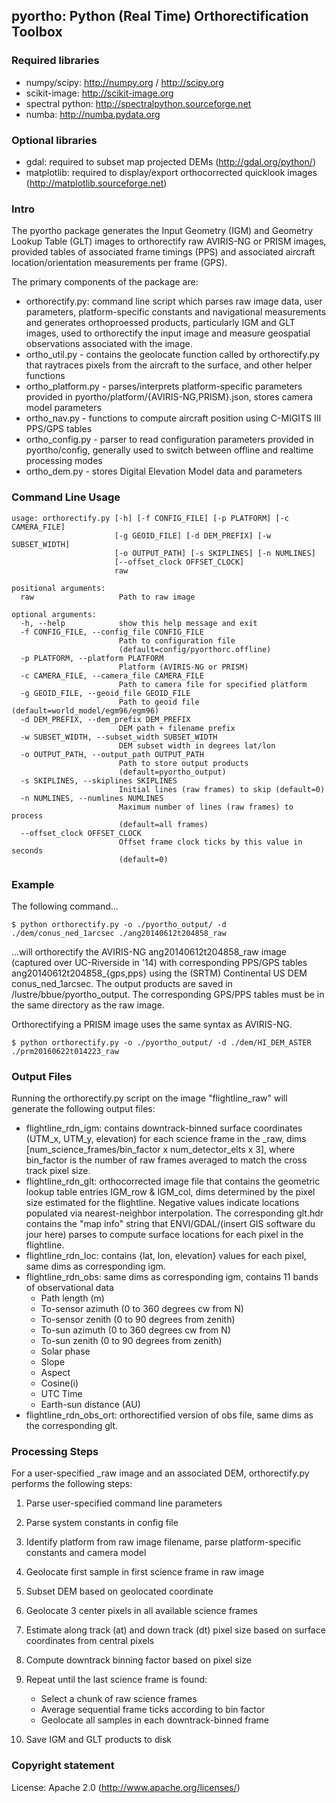 ## pyortho: Python (Real Time) Orthorectification Toolbox

### Required libraries

* numpy/scipy: http://numpy.org / http://scipy.org
* scikit-image: http://scikit-image.org
* spectral python: http://spectralpython.sourceforge.net
* numba: http://numba.pydata.org

### Optional libraries

* gdal: required to subset map projected DEMs (http://gdal.org/python/)
* matplotlib: required to display/export orthocorrected quicklook images (http://matplotlib.sourceforge.net)

### Intro

The pyortho package generates the Input Geometry (IGM) and Geometry Lookup Table (GLT) images to orthorectify raw AVIRIS-NG or PRISM images, provided tables of associated frame timings (PPS) and associated aircraft location/orientation measurements per frame (GPS).

The primary components of the package are:

* orthorectify.py: command line script which parses raw image data, user parameters, platform-specific constants and navigational measurements and generates orthoproessed products, particularly IGM and GLT images, used to orthorectify the input image and measure geospatial observations associated with the image.
* ortho\_util.py - contains the geolocate function called by orthorectify.py that raytraces pixels from the aircraft to the surface, and other helper functions
* ortho\_platform.py - parses/interprets platform-specific parameters provided in pyortho/platform/{AVIRIS-NG,PRISM}.json, stores camera model parameters 
* ortho\_nav.py - functions to compute aircraft position using C-MIGITS III PPS/GPS tables 
* ortho\_config.py - parser to read configuration parameters provided in pyortho/config, generally used to switch between offline and realtime processing modes
* ortho\_dem.py - stores Digital Elevation Model data and parameters

### Command Line Usage
```
usage: orthorectify.py [-h] [-f CONFIG_FILE] [-p PLATFORM] [-c CAMERA_FILE]
                       [-g GEOID_FILE] [-d DEM_PREFIX] [-w SUBSET_WIDTH]
                       [-o OUTPUT_PATH] [-s SKIPLINES] [-n NUMLINES]
                       [--offset_clock OFFSET_CLOCK]
                       raw

positional arguments:
  raw                   Path to raw image

optional arguments:
  -h, --help            show this help message and exit
  -f CONFIG_FILE, --config_file CONFIG_FILE
                        Path to configuration file
                        (default=config/pyorthorc.offline)
  -p PLATFORM, --platform PLATFORM
                        Platform (AVIRIS-NG or PRISM)
  -c CAMERA_FILE, --camera_file CAMERA_FILE
                        Path to camera file for specified platform
  -g GEOID_FILE, --geoid_file GEOID_FILE
                        Path to geoid file (default=world_model/egm96/egm96)
  -d DEM_PREFIX, --dem_prefix DEM_PREFIX
                        DEM path + filename prefix
  -w SUBSET_WIDTH, --subset_width SUBSET_WIDTH
                        DEM subset width in degrees lat/lon
  -o OUTPUT_PATH, --output_path OUTPUT_PATH
                        Path to store output products
                        (default=pyortho_output)
  -s SKIPLINES, --skiplines SKIPLINES
                        Initial lines (raw frames) to skip (default=0)
  -n NUMLINES, --numlines NUMLINES
                        Maximum number of lines (raw frames) to process
                        (default=all frames)
  --offset_clock OFFSET_CLOCK
                        Offset frame clock ticks by this value in seconds
                        (default=0)
```                  

### Example 

The following command...

```
$ python orthorectify.py -o ./pyortho_output/ -d ./dem/conus_ned_1arcsec ./ang20140612t204858_raw
```
...will orthorectify the AVIRIS-NG ang20140612t204858\_raw image (captured over UC-Riverside in '14) with corresponding PPS/GPS tables ang20140612t204858\_{gps,pps} using the (SRTM) Continental US DEM conus\_ned\_1arcsec. The output products are saved in /lustre/bbue/pyortho\_output. The corresponding GPS/PPS tables must be in the same directory as the raw image. 

Orthorectifying a PRISM image uses the same syntax as AVIRIS-NG.

```
$ python orthorectify.py -o ./pyortho_output/ -d ./dem/HI_DEM_ASTER ./prm20160622t014223_raw
```

### Output Files

Running the orthorectify.py script on the image "flightline_raw" will generate the following output files:

* flightline\_rdn\_igm: contains downtrack-binned surface coordinates (UTM\_x, UTM\_y, elevation) for each science frame in the \_raw, dims [num\_science\_frames/bin\_factor x num\_detector\_elts x 3], where bin\_factor is the number of raw frames averaged to match the cross track pixel size.
* flightline\_rdn\_glt: orthocorrected image file that contains the geometric lookup table entries IGM\_row & IGM\_col, dims determined by the pixel size estimated for the flightline. Negative values indicate locations populated via nearest-neighbor interpolation. The corresponding glt.hdr contains the "map info" string that ENVI/GDAL/(insert GIS software du jour here) parses to compute surface locations for each pixel in the flightline.
* flightline\_rdn\_loc: contains {lat, lon, elevation} values for each pixel, same dims as corresponding igm.
* flightline\_rdn\_obs: same dims as corresponding igm, contains 11 bands of observational data 
	* Path length (m) 
	* To-sensor azimuth (0 to 360 degrees cw from N) 
	* To-sensor zenith (0 to 90 degrees from zenith) 
	* To-sun azimuth (0 to 360 degrees cw from N)
	* To-sun zenith (0 to 90 degrees from zenith) 
	* Solar phase
	* Slope
	* Aspect
	* Cosine(i)
	* UTC Time
	* Earth-sun distance (AU)
* flightline\_rdn\_obs\_ort: orthorectified version of obs file, same dims as the corresponding glt.

### Processing Steps

For a user-specified \_raw image and an associated DEM, orthorectify.py performs the following steps: 

1. Parse user-specified command line parameters
2. Parse system constants in config file
3. Identify platform from raw image filename, parse platform-specific constants and camera model
4. Geolocate first sample in first science frame in raw image
5. Subset DEM based on geolocated coordinate
6. Geolocate 3 center pixels in all available science frames
7. Estimate along track (at) and down track (dt) pixel size based on surface coordinates from central pixels
8. Compute downtrack binning factor based on pixel size
9. Repeat until the last science frame is found:

	* Select a chunk of raw science frames
	* Average sequential frame ticks according to bin factor
	* Geolocate all samples in each downtrack-binned frame

13. Save IGM and GLT products to disk
	
	


### Copyright statement
License: Apache 2.0 (http://www.apache.org/licenses/)
